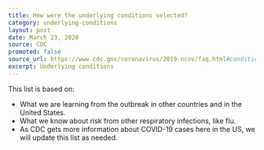 ```yaml
---
title: How were the underlying conditions selected?
category: underlying-conditions
layout: post
date: March 23, 2020
source: CDC
promoted: false
source_url: https://www.cdc.gov/coronavirus/2019-ncov/faq.html#conditions
excerpt: Underlying conditions
---
```


This list is based on:

- What we are learning from the outbreak in other countries and in the United States.
- What we know about risk from other respiratory infections, like flu.
- As CDC gets more information about COVID-19 cases here in the US, we will update this list as needed.
